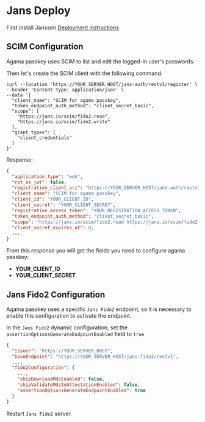 # Jans Deploy

First install Janssen [Deployment instructions](https://docs.jans.io/head/admin/install/)

## SCIM Configuration

Agama passkey uses SCIM to list and edit the logged-in user's passwords.

Then let's create the SCIM client with the following command.

```shell
curl --location 'https://YOUR_SERVER_HOST/jans-auth/restv1/register' \
--header 'Content-Type: application/json' \
--data '{
  "client_name": "SCIM for agama passkey",
  "token_endpoint_auth_method": "client_secret_basic",
  "scope": [
    "https://jans.io/scim/fido2.read",
    "https://jans.io/scim/fido2.write"
  ],
  "grant_types": [
    "client_credentials"
  ]
}'
```

Response:

```json
{
  "application_type": "web",
  "rpt_as_jwt": false,
  "registration_client_uri": "https://YOUR_SERVER_HOST/jans-auth/restv1/register?client_id=454496c0-c1da-43d2-929e-53539e403db6",
  "client_name": "SCIM for agama passkey",
  "client_id": "YOUR_CLIENT_ID",
  "client_secret": "YOUR_CLIENT_SECRET",
  "registration_access_token": "YOUR_REGISTRATION_ACCESS_TOKEN",
  "token_endpoint_auth_method": "client_secret_basic",
  "scope": "https://jans.io/scim/fido2.read https://jans.io/scim/fido2.write",
  "client_secret_expires_at": 0,
  ...
}
```

From this response you will get the fields you need to configure agama passkey:

- **YOUR_CLIENT_ID**
- **YOUR_CLIENT_SECRET**

## Jans Fido2 Configuration

Agama passkey uses a specific `Jans Fido2` endpoint, so it is necessary to enable this configuration to activate the
endpoint.

In the `Jans Fido2` dynamic configuration, set the `assertionOptionsGenerateEndpointEnabled` field to `true`

```json
{
  "issuer": "https://YOUR_SERVER_HOST",
  "baseEndpoint": "https://YOUR_SERVER_HOST/jans-fido2/restv1",
  ...,
  "fido2Configuration": {
    ...,
    "skipDownloadMdsEnabled": false,
    "skipValidateMdsInAttestationEnabled": false,
    "assertionOptionsGenerateEndpointEnabled": true
  }
}
```

Restart `Jans Fido2` server.
